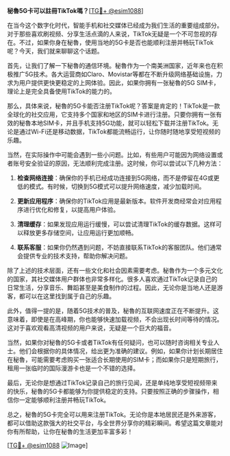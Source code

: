 **秘魯5G卡可以註冊TikTok嗎？**[[TG💪+ @esim1088](https://t.me/s/esim1088)]

在当今这个数字化时代，智能手机和社交媒体已经成为我们生活的重要组成部分。对于那些喜欢刷视频、分享生活点滴的人来说，TikTok无疑是一个不可忽视的存在。不过，如果你身在秘魯，使用当地的5G卡是否也能顺利注册并畅玩TikTok呢？今天，我们就来聊聊这个话题。

首先，让我们了解一下秘魯的通信环境。秘魯作为一个南美洲国家，近年来也在积极推广5G技术。各大运营商如Claro、Movistar等都在不断升级网络基础设施，力求为用户提供更快更稳定的上网体验。因此，如果你拥有一张秘魯的5G SIM卡，理论上是完全具备使用TikTok的能力的。

那么，具体来说，秘魯的5G卡能否注册TikTok呢？答案是肯定的！TikTok是一款全球化的社交应用，它支持多个国家和地区的SIM卡进行注册。只要你拥有一张有效的秘魯本地SIM卡，并且手机支持5G功能，就可以轻松下载并注册TikTok。无论是通过Wi-Fi还是移动数据，TikTok都能流畅运行，让你随时随地享受短视频的乐趣。

当然，在实际操作中可能会遇到一些小问题。比如，有些用户可能因为网络设置或者账号安全验证的原因，无法顺利完成注册。这时候，你可以尝试以下几种方法：

1. **检查网络连接**：确保你的手机已经成功连接到5G网络，而不是停留在4G或更低的模式。有时候，切换到5G模式可以提升网络速度，减少加载时间。

2. **更新应用程序**：确保你的TikTok应用是最新版本。软件开发商经常会对应用程序进行优化和修复，以提高用户体验。

3. **清理缓存**：如果发现应用运行缓慢，可以尝试清理TikTok的缓存数据。这样可以释放更多存储空间，让应用运行更加顺畅。

4. **联系客服**：如果你仍然遇到问题，不妨直接联系TikTok的客服团队。他们通常会提供专业的技术支持，帮助你解决问题。

除了上述的技术层面，还有一些文化和社会因素需要考虑。秘魯作为一个多元文化的国家，其社交媒体用户群体也非常多样化。很多人喜欢通过TikTok记录自己的日常生活，分享音乐、舞蹈甚至是美食制作的过程。因此，无论你是当地人还是游客，都可以在这里找到属于自己的乐趣。

此外，值得一提的是，随着5G技术的普及，秘魯的互联网速度正在不断提升。这意味着，即使是在高峰期，你也能够快速加载视频，不会出现长时间等待的情况。这对于喜欢观看高清视频的用户来说，无疑是一个巨大的福音。

当然，如果你对秘魯的5G卡或者TikTok有任何疑问，也可以随时咨询相关专业人士。他们会根据你的具体情况，给出更为准确的建议。例如，如果你计划长期居住在秘魯，可能需要考虑购买一张适合长期使用的SIM卡；而如果你只是短期旅行，租用一张临时的国际漫游卡也是一个不错的选择。

最后，无论你是想通过TikTok记录自己的旅行见闻，还是单纯地享受短视频带来的快乐，秘魯的5G卡都能够为你提供稳定的支持。只要按照正确的步骤操作，相信你一定能够顺利注册并畅玩TikTok。

总之，秘魯的5G卡完全可以用来注册TikTok。无论你是本地居民还是外来游客，都可以借助这款强大的社交平台，与全世界分享你的精彩瞬间。希望这篇文章能对你有所帮助，让你在秘魯的生活更加丰富多彩！

[[TG💪+ @esim1088](https://t.me/s/esim1088) ![Image](https://i.postimg.cc/4NQfJmqS/Snipaste-2025-05-13-00-14-12.png)]
